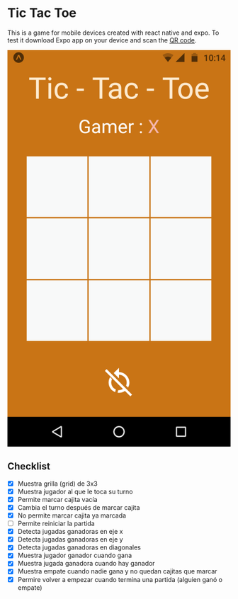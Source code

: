 # Tic Tac Toe


This is a game for mobile devices created with react native and expo. To test it download Expo app on your device and scan the [QR code](https://expo.dev/@dcoa/Tic-Tac-Toe).

<img src="./tictactoe.png">


## Checklist
* [x] Muestra grilla (grid) de 3x3
* [x] Muestra jugador al que le toca su turno
* [x] Permite marcar cajita vacía
* [x]  Cambia el turno después de marcar cajita
* [x]  No permite marcar cajita ya marcada
* [ ] Permite reiniciar la partida
* [x] Detecta jugadas ganadoras en eje x
* [x] Detecta jugadas ganadoras en eje y
* [x] Detecta jugadas ganadoras en diagonales
* [x] Muestra jugador ganador cuando gana
* [x] Muestra jugada ganadora cuando hay ganador
* [x] Muestra empate cuando nadie gana y no quedan cajitas que marcar
* [x] Permire volver a empezar cuando termina una partida (alguien ganó o empate)
